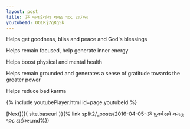 ```yaml
---
layout: post
title: ૐ જનાર્દનાંય નમહ ૧૦૮ ટાઈમ્સ
youtubeId: OO1Rj7gRg5k
---
```

 
 
Helps get goodness, bliss and peace and God's blessings
 
Helps remain focused, help generate inner energy 
 
Helps boost physical and mental health 
 
Helps remain grounded and generates a sense of gratitude towards the greater power 
 
Helps reduce bad karma
 
 
 
 


{% include youtubePlayer.html id=page.youtubeId %}
 
[Next]({{ site.baseurl }}{% link  split2/_posts/2016-04-05-ૐ પુનર્વસવે નમહ ૧૦૮ ટાઈમ્સ.md%})
 
